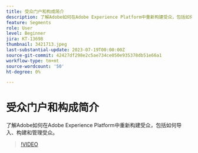 ```yaml
---
title: 受众门户和构成简介
description: 了解Adobe如何在Adobe Experience Platform中重新构建受众，包括如何导入、构建和管理受众。
feature: Segments
role: User
level: Beginner
jira: KT-13698
thumbnail: 3421713.jpeg
last-substantial-update: 2023-07-19T00:00:00Z
source-git-commit: 42427df298e2c5ae734ce050e935378db51e66a1
workflow-type: tm+mt
source-wordcount: '50'
ht-degree: 0%

---
```



# 受众门户和构成简介

了解Adobe如何在Adobe Experience Platform中重新构建受众，包括如何导入、构建和管理受众。

>[!VIDEO](https://video.tv.adobe.com/v/3421713/?learn=on)

